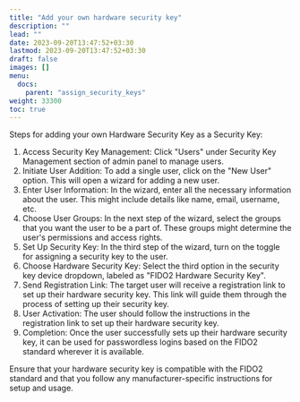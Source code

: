 ```yaml
---
title: "Add your own hardware security key"
description: ""
lead: ""
date: 2023-09-20T13:47:52+03:30
lastmod: 2023-09-20T13:47:52+03:30
draft: false
images: []
menu:
  docs:
    parent: "assign_security_keys"
weight: 33300
toc: true
---
```


Steps for adding your own Hardware Security Key as a Security Key:

1. Access Security Key Management: Click "Users" under Security Key Management section of admin panel to manage users.
2. Initiate User Addition: To add a single user, click on the "New User" option. This will open a wizard for adding a new user.
3. Enter User Information: In the wizard, enter all the necessary information about the user. This might include details like name, email, username, etc.
4. Choose User Groups: In the next step of the wizard, select the groups that you want the user to be a part of. These groups might determine the user's permissions and access rights.
5. Set Up Security Key: In the third step of the wizard, turn on the toggle for assigning a security key to the user.
6. Choose Hardware Security Key: Select the third option in the security key device dropdown, labeled as "FIDO2 Hardware Security Key".
7. Send Registration Link: The target user will receive a registration link to set up their hardware security key. This link will guide them through the process of setting up their security key.
8. User Activation: The user should follow the instructions in the registration link to set up their hardware security key.
9. Completion: Once the user successfully sets up their hardware security key, it can be used for passwordless logins based on the FIDO2 standard wherever it is available.

Ensure that your hardware security key is compatible with the FIDO2 standard and that you follow any manufacturer-specific instructions for setup and usage.
